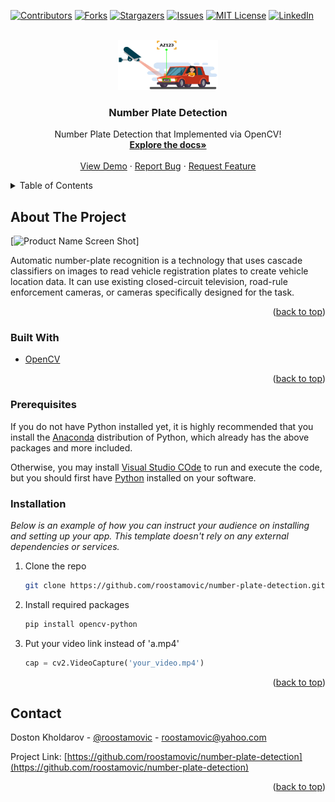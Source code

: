 <div id="top"></div>
<!--
*** Thanks for checking out the number-plate-detection. If you have a suggestion
*** that would make this better, please fork the repo and create a pull request
*** or simply open an issue with the tag "enhancement".
*** Don't forget to give the project a star!
*** Thanks again! Now go create something AMAZING! :D
-->



<!-- PROJECT SHIELDS -->
<!--
*** I'm using markdown "reference style" links for readability.
*** Reference links are enclosed in brackets [ ] instead of parentheses ( ).
*** See the bottom of this document for the declaration of the reference variables
*** for contributors-url, forks-url, etc. This is an optional, concise syntax you may use.
*** https://www.markdownguide.org/basic-syntax/#reference-style-links
-->
[![Contributors][contributors-shield]][contributors-url]
[![Forks][forks-shield]][forks-url]
[![Stargazers][stars-shield]][stars-url]
[![Issues][issues-shield]][issues-url]
[![MIT License][license-shield]][license-url]
[![LinkedIn][linkedin-shield]][linkedin-url]



<!-- PROJECT LOGO -->
<br />
<div align="center">
  <a href="https://github.com/roostamovic/number-plate-detection">
    <img src="logo.webp" alt="Logo" width="160" height="80">
  </a>

  <h3 align="center">Number Plate Detection</h3>

  <p align="center">
    Number Plate Detection that Implemented via OpenCV!
    <br />
    <a href="https://github.com/roostamovic/number-plate-detection"><strong>Explore the docs»</strong></a>
    <br />
    <br />
    <a href="https://github.com/roostamovic/number-plate-detection">View Demo</a>
    ·
    <a href="https://github.com/roostamovic/number-plate-detection/issues">Report Bug</a>
    ·
    <a href="https://github.com/roostamovic/number-plate-detection/issues">Request Feature</a>
  </p>
</div>



<!-- TABLE OF CONTENTS -->
<details>
  <summary>Table of Contents</summary>
  <ol>
    <li>
      <a href="#about-the-project">About The Project</a>
      <ul>
        <li><a href="#built-with">Built With</a></li>
      </ul>
    </li>
    <li>
      <!-- <a href="#getting-started">Getting Started</a> -->
      <ul>
        <li><a href="#prerequisites">Prerequisites</a></li>
        <li><a href="#installation">Installation</a></li>
      </ul>
    </li>
    <!-- <li><a href="#usage">Usage</a></li>
    <li><a href="#roadmap">Roadmap</a></li>
    <li><a href="#contributing">Contributing</a></li>
    <li><a href="#license">License</a></li> -->
    <li><a href="#contact">Contact</a></li>
    <!-- <li><a href="#acknowledgments">Acknowledgments</a></li> -->
  </ol>
</details>



<!-- ABOUT THE PROJECT -->
## About The Project

[![Product Name Screen Shot][product-screenshot]]

Automatic number-plate recognition is a technology that uses cascade classifiers on images to read vehicle registration plates to create vehicle location data. It can use existing closed-circuit television, road-rule enforcement cameras, or cameras specifically designed for the task.

<!-- Here's why:
* Your time should be focused on creating something amazing. A project that solves a problem and helps others
* You shouldn't be doing the same tasks over and over like creating a README from scratch
* You should implement DRY principles to the rest of your life :smile:

Of course, no one template will serve all projects since your needs may be different. So I'll be adding more in the near future. You may also suggest changes by forking this repo and creating a pull request or opening an issue. Thanks to all the people have contributed to expanding this template! -->

<!-- Use the `BLANK_README.md` to get started. -->

<p align="right">(<a href="#top">back to top</a>)</p>



### Built With

<!-- This section should list any major frameworks/libraries used to bootstrap your project. Leave any add-ons/plugins for the acknowledgements section. Here are a few examples. -->

* [OpenCV](https://opencv.org/)

<p align="right">(<a href="#top">back to top</a>)</p>



<!-- GETTING STARTED -->
<!-- ## Getting Started

This is an example of how you may give instructions on setting up your project locally.
To get a local copy up and running follow these simple example steps. -->

### Prerequisites

If you do not have Python installed yet, it is highly recommended that you install the [Anaconda](https://www.anaconda.com/download/) distribution of Python, which already has the above packages and more included.

Otherwise, you may install [Visual Studio COde](https://code.visualstudio.com/download) to run and execute the code, but you should first have [Python](https://www.python.org/downloads/) installed on your software.

### Installation

_Below is an example of how you can instruct your audience on installing and setting up your app. This template doesn't rely on any external dependencies or services._

<!-- 1. Get a free API Key at [https://example.com](https://example.com) -->
1. Clone the repo
   ```sh
   git clone https://github.com/roostamovic/number-plate-detection.git
   ```
2. Install required packages
   ```sh
   pip install opencv-python
   
   ```
3. Put your video link instead of 'a.mp4'
   ```py
   cap = cv2.VideoCapture('your_video.mp4')
   ```

<p align="right">(<a href="#top">back to top</a>)</p>



<!-- USAGE EXAMPLES -->
<!-- ## Usage

Use this space to show useful examples of how a project can be used. Additional screenshots, code examples and demos work well in this space. You may also link to more resources.

_For more examples, please refer to the [Documentation](https://example.com)_

<p align="right">(<a href="#top">back to top</a>)</p>

 -->

<!-- ROADMAP -->
<!-- ## Roadmap

- [x] Add Changelog
- [x] Add back to top links
- [ ] Add Additional Templates w/ Examples
- [ ] Add "components" document to easily copy & paste sections of the readme
- [ ] Multi-language Support
    - [ ] Chinese
    - [ ] Spanish

See the [open issues](https://github.com/roostamovic/number-plate-detection/issues) for a full list of proposed features (and known issues).

<p align="right">(<a href="#top">back to top</a>)</p>

 -->

<!-- CONTRIBUTING -->
<!-- ## Contributing

Contributions are what make the open source community such an amazing place to learn, inspire, and create. Any contributions you make are **greatly appreciated**.

If you have a suggestion that would make this better, please fork the repo and create a pull request. You can also simply open an issue with the tag "enhancement".
Don't forget to give the project a star! Thanks again!

1. Fork the Project
2. Create your Feature Branch (`git checkout -b feature/AmazingFeature`)
3. Commit your Changes (`git commit -m 'Add some AmazingFeature'`)
4. Push to the Branch (`git push origin feature/AmazingFeature`)
5. Open a Pull Request

<p align="right">(<a href="#top">back to top</a>)</p>

 -->

<!-- LICENSE -->
<!-- ## License

Distributed under the MIT License. See `LICENSE.txt` for more information.

<p align="right">(<a href="#top">back to top</a>)</p> -->



<!-- CONTACT -->
## Contact

Doston Kholdarov - [@roostamovic](https://twitter.com/roostamovic) - roostamovic@yahoo.com

Project Link: [https://github.com/roostamovic/number-plate-detection](https://github.com/roostamovic/number-plate-detection)

<p align="right">(<a href="#top">back to top</a>)</p>



<!-- ACKNOWLEDGMENTS -->
<!-- ## Acknowledgments

Use this space to list resources you find helpful and would like to give credit to. I've included a few of my favorites to kick things off!

* [Choose an Open Source License](https://choosealicense.com)
* [GitHub Emoji Cheat Sheet](https://www.webpagefx.com/tools/emoji-cheat-sheet)
* [Malven's Flexbox Cheatsheet](https://flexbox.malven.co/)
* [Malven's Grid Cheatsheet](https://grid.malven.co/)
* [Img Shields](https://shields.io)
* [GitHub Pages](https://pages.github.com)
* [Font Awesome](https://fontawesome.com)
* [React Icons](https://react-icons.github.io/react-icons/search)

<p align="right">(<a href="#top">back to top</a>)</p>
 -->


<!-- MARKDOWN LINKS & IMAGES -->
<!-- https://www.markdownguide.org/basic-syntax/#reference-style-links -->
[contributors-shield]: https://img.shields.io/github/contributors/roostamovic/number-plate-detection.svg?style=for-the-badge
[contributors-url]: https://github.com/roostamovic/number-plate-detection/graphs/contributors
[forks-shield]: https://img.shields.io/github/forks/roostamovic/number-plate-detection.svg?style=for-the-badge
[forks-url]: https://github.com/roostamovic/number-plate-detection/network/members
[stars-shield]: https://img.shields.io/github/stars/roostamovic/number-plate-detection.svg?style=for-the-badge
[stars-url]: https://github.com/roostamovic/number-plate-detection/stargazers
[issues-shield]: https://img.shields.io/github/issues/roostamovic/number-plate-detection.svg?style=for-the-badge
[issues-url]: https://github.com/roostamovic/number-plate-detection/issues
[license-shield]: https://img.shields.io/github/license/roostamovic/number-plate-detection.svg?style=for-the-badge
[license-url]: https://github.com/roostamovic/number-plate-detection/blob/master/LICENSE.txt
[linkedin-shield]: https://img.shields.io/badge/-LinkedIn-black.svg?style=for-the-badge&logo=linkedin&colorB=555
[linkedin-url]: https://linkedin.com/in/roostamovic
[product-screenshot]: gif.gif
